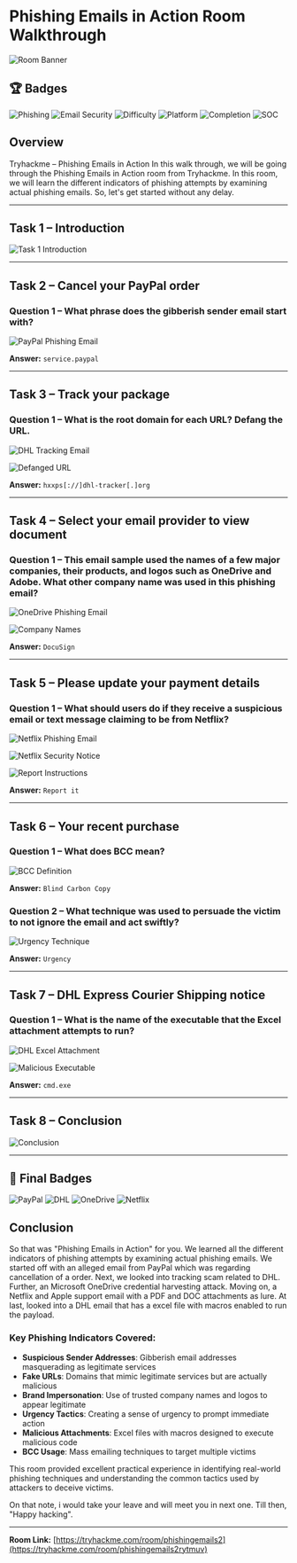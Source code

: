 # Phishing Emails in Action Room Walkthrough

![Room Banner](https://github.com/user-attachments/assets/018a2c33-1bc4-480a-b05a-e87eb06e4ae1)

## 🏆 Badges
![Phishing](https://img.shields.io/badge/Phishing-Real_World_Analysis-0078D6?style=for-the-badge&logo=shield&logoColor=white)
![Email Security](https://img.shields.io/badge/Email_Security-Threat_Detection-00C800?style=for-the-badge&logo=mail&logoColor=white)
![Difficulty](https://img.shields.io/badge/Difficulty-Intermediate-FFA500?style=for-the-badge)
![Platform](https://img.shields.io/badge/Platform-TryHackMe-FF0000?style=for-the-badge&logo=tryhackme&logoColor=white)
![Completion](https://img.shields.io/badge/Completion-100%25-00FF00?style=for-the-badge)
![SOC](https://img.shields.io/badge/SOC-Analyst-800080?style=for-the-badge)

## Overview
Tryhackme – Phishing Emails in Action
In this walk through, we will be going through the Phishing Emails in Action room from Tryhackme. In this room, we will learn the different indicators of phishing attempts by examining actual phishing emails. So, let's get started without any delay.

---

## Task 1 – Introduction

![Task 1 Introduction](https://github.com/user-attachments/assets/ae6f5e21-d7de-4ea5-84b8-c3d78592573c)

---

## Task 2 – Cancel your PayPal order

### Question 1 – What phrase does the gibberish sender email start with?
![PayPal Phishing Email](https://github.com/user-attachments/assets/f8d16e49-2635-4e1d-bd78-d5484c3ca950)

**Answer:** `service.paypal`

---

## Task 3 – Track your package

### Question 1 – What is the root domain for each URL? Defang the URL.
![DHL Tracking Email](https://github.com/user-attachments/assets/b98ac6f4-a829-4747-820b-e5b1ec756fed)

![Defanged URL](https://github.com/user-attachments/assets/fb2b596c-ab34-4d5b-8d65-75d9662bc7fe)

**Answer:** `hxxps[://]dhl-tracker[.]org`

---

## Task 4 – Select your email provider to view document

### Question 1 – This email sample used the names of a few major companies, their products, and logos such as OneDrive and Adobe. What other company name was used in this phishing email?
![OneDrive Phishing Email](https://github.com/user-attachments/assets/d73e8185-e7df-4b23-809d-49e1f4ff2ae4)

![Company Names](https://github.com/user-attachments/assets/7d2b68b7-489f-4433-a3e1-9a4931c467f1)

**Answer:** `DocuSign`

---

## Task 5 – Please update your payment details

### Question 1 – What should users do if they receive a suspicious email or text message claiming to be from Netflix?
![Netflix Phishing Email](https://github.com/user-attachments/assets/af7d80e3-fea4-4e52-89cf-9e54911f4894)

![Netflix Security Notice](https://github.com/user-attachments/assets/a80bd031-51f9-4c93-b26e-576802d8d99d)

![Report Instructions](https://github.com/user-attachments/assets/75830726-42ca-47f0-a784-3e2d5c0e55f3)

**Answer:** `Report it`

---

## Task 6 – Your recent purchase

### Question 1 – What does BCC mean?
![BCC Definition](https://github.com/user-attachments/assets/108d1679-11e2-438b-887b-625aef548a68)

**Answer:** `Blind Carbon Copy`

### Question 2 – What technique was used to persuade the victim to not ignore the email and act swiftly?
![Urgency Technique](https://github.com/user-attachments/assets/9c686f83-07e8-48b3-8adb-25de97c36850)

**Answer:** `Urgency`

---

## Task 7 – DHL Express Courier Shipping notice

### Question 1 – What is the name of the executable that the Excel attachment attempts to run?
![DHL Excel Attachment](https://github.com/user-attachments/assets/5d3a3d03-e79b-4402-a85e-09af8f5ba3d1)

![Malicious Executable](https://github.com/user-attachments/assets/c2c1c035-1c0a-4c55-adec-c9ec801e39a3)

**Answer:** `cmd.exe`

---

## Task 8 – Conclusion

![Conclusion](https://github.com/user-attachments/assets/ea6294f5-1a4d-4b76-8246-3f0eaea3e4ef)

---

## 🎯 Final Badges
![PayPal](https://img.shields.io/badge/PayPal-Phishing_Scam-FF69B4?style=for-the-badge&logo=paypal&logoColor=white)
![DHL](https://img.shields.io/badge/DHL-Tracking_Scam-000080?style=for-the-badge&logo=dhl&logoColor=white)
![OneDrive](https://img.shields.io/badge/OneDrive-Credential_Harvesting-FF4500?style=for-the-badge&logo=microsoft&logoColor=white)
![Netflix](https://img.shields.io/badge/Netflix-Payment_Scam-008080?style=for-the-badge&logo=netflix&logoColor=white)

## Conclusion

So that was "Phishing Emails in Action" for you. We learned all the different indicators of phishing attempts by examining actual phishing emails. We started off with an alleged email from PayPal which was regarding cancellation of a order. Next, we looked into tracking scam related to DHL. Further, an Microsoft OneDrive credential harvesting attack. Moving on, a Netflix and Apple support email with a PDF and DOC attachments as lure. At last, looked into a DHL email that has a excel file with macros enabled to run the payload.

### Key Phishing Indicators Covered:
- **Suspicious Sender Addresses**: Gibberish email addresses masquerading as legitimate services
- **Fake URLs**: Domains that mimic legitimate services but are actually malicious
- **Brand Impersonation**: Use of trusted company names and logos to appear legitimate
- **Urgency Tactics**: Creating a sense of urgency to prompt immediate action
- **Malicious Attachments**: Excel files with macros designed to execute malicious code
- **BCC Usage**: Mass emailing techniques to target multiple victims

This room provided excellent practical experience in identifying real-world phishing techniques and understanding the common tactics used by attackers to deceive victims.

On that note, i would take your leave and will meet you in next one. Till then, "Happy hacking".

---

**Room Link:** [https://tryhackme.com/room/phishingemails2](https://tryhackme.com/room/phishingemails2rytmuv)
